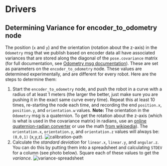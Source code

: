 # Drivers

## Determining Variance for encoder_to_odometry node
The position (`x` and `y`) and the orientation (rotation about the z-axis) in the `Odometry` msg that we publish based on encoder data all have associated variances that are stored along the diagonal of the `pose.covariance` matrix (for full documentation, see [Odometry msg documentation](http://docs.ros.org/api/nav_msgs/html/msg/Odometry.html)). These are set as parameters on the `encoder_to_odometry` node. These values are determined experimentally, and are different for every robot. Here are the steps to determine them:

1. Start the `encoder_to_odometry` node, and push the robot in a curve with a radius of at least 1 meters (the larger the better, just make sure you are pushing it in the exact same curve every time). Repeat this at least 10 times, re-starting the node each time, and recording the end `position.x`, `position.y`, and `orientation.w` values. 
**Note:** The orientation in the `Odometry` msg is a quaternion. To get the rotation about the z-axis (which is what is used in the covariance matrix) in radians, use an [online quaternion-radian converter](http://quaternions.online/) or use the math [from wikipedia](https://en.wikipedia.org/wiki/Conversion_between_quaternions_and_Euler_angles#Source_Code_2)). The `orientation.x`, `orientation.y`, and `orientation.z` values will always be: `(0,0,1)` (x,y,z).
![calibration-path](https://user-images.githubusercontent.com/9075711/39399650-7cd944b4-4ad6-11e8-88fa-50dd55bb051f.jpg)
2. Calculate the *standard deviation* for `linear.x`, `linear.y`, and `angular.z`. You can do this by putting them into a spreadsheet and calculating `STDEV` for a column (see photo below). Square each of these values to get the *variance*.
![variance-spreadsheet](https://user-images.githubusercontent.com/9075711/39399651-7e162676-4ad6-11e8-97a4-a91289ef4d16.png)


